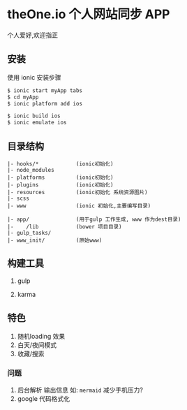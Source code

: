 # theOne.io 个人网站同步 APP

个人爱好,欢迎指正

## 安装

使用 ionic 安装步骤

```bash
$ ionic start myApp tabs
$ cd myApp
$ ionic platform add ios

$ ionic build ios
$ ionic emulate ios
```

## 目录结构

```
|- hooks/*            (ionic初始化)
|- node_modules
|- platforms          (ionic初始化)
|- plugins            (ionic初始化)
|- resources          (ionic初始化 系统资源图片)
|- scss 
|- www                (ionic 初始化,主要编写目录)

|- app/               (用于gulp 工作生成, www 作为dest目录)
|-    /lib            (bower 项目目录)
|- gulp_tasks/
|- www_init/          (原始www)
```



## 构建工具

1. gulp

2. karma

## 特色

1. 随机loading 效果
2. 白天/夜间模式
3. 收藏/搜索


### 问题
1. 后台解析 输出信息 如: `mermaid` 减少手机压力?
2. google 代码格式化